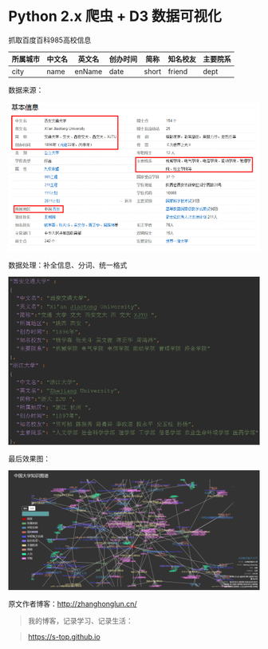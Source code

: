 # Python 2.x 爬虫 + D3 数据可视化

抓取百度百科985高校信息

所属城市  | 中文名  | 英文名  | 创办时间  | 简称  | 知名校友  | 主要院系
--------- | --------- | --------- | --------- | --------- | --------- | ---------
city  | name  | enName  | date  | short  | friend  | dept

数据来源：

![image](image/2.png)

数据处理：补全信息、分词、统一格式

![image](image/3.png)

最后效果图：

![image](image/1.png)

原文作者博客：http://zhanghonglun.cn/

>我的博客，记录学习、记录生活：

>https://s-top.github.io

